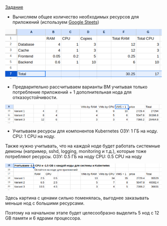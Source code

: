 [Задание](https://github.com/netology-code/kuber-homeworks/blob/main/3.1/3.1.md)

- Вычисляем общее количество необходимых ресурсов для приложений (используем [Google Steets](https://docs.google.com/spreadsheets/d/1in-TisepRSLQXzKPC3wIHDskPav20-y5naCQAQL-O_Y/edit?usp=sharing))

![resources](images/image01.png)


- Предварительно рассчитываем варианты ВМ учитывая только потребление приложений + 1 дополнительная нода для отказоустойчивости.

![VMs](images/image02.png)

- Учитываем ресурсы для компонентов Kubernetes
ОЗУ: 1 ГБ на ноду.
CPU: 1 CPU на ноду.

Также нужно учитывать, что на каждой ноде будет работать системные демоны (например, sshd, logging, monitoring и т.д.), которые тоже потребляют ресурсы.
ОЗУ: 0.5 ГБ на ноду
CPU: 0.5 CPU на ноду

![nodes](images/image03.png)

Здесь картина с ценами сильно поменялась, выгоднее заказывать меньше нод с большими ресурсами.

Поэтому на начальном этапе будет целесообразно выделить 5 нод с 12 GB памяти и 6 ядрами процессора.
